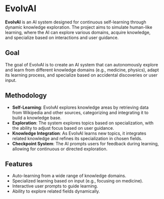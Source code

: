 # EvolvAI

**EvolvAI** is an AI system designed for continuous self-learning through dynamic knowledge exploration. The project aims to simulate human-like learning, where the AI can explore various domains, acquire knowledge, and specialize based on interactions and user guidance.

## Goal

The goal of EvolvAI is to create an AI system that can autonomously explore and learn from different knowledge domains (e.g., medicine, physics), adapt its learning process, and specialize based on accidental discoveries or user input.

## Methodology

- **Self-Learning**: EvolvAI explores knowledge areas by retrieving data from Wikipedia and other sources, categorizing and integrating it to build a knowledge base.
- **Exploration**: The system explores topics based on specialization, with the ability to adjust focus based on user guidance.
- **Knowledge Integration**: As EvolvAI learns new topics, it integrates related knowledge and refines its specialization in chosen fields.
- **Checkpoint System**: The AI prompts users for feedback during learning, allowing for continuous or directed exploration.

## Features

- Auto-learning from a wide range of knowledge domains.
- Specialized learning based on input (e.g., focusing on medicine).
- Interactive user prompts to guide learning.
- Ability to explore related fields dynamically.

